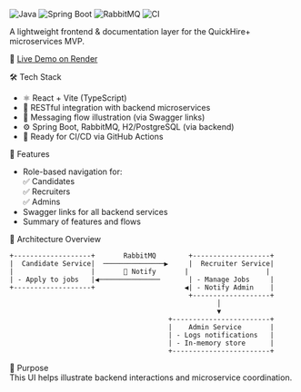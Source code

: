 ![Java](https://img.shields.io/badge/Java-17-blue?logo=java)
![Spring Boot](https://img.shields.io/badge/Spring%20Boot-3.x-brightgreen?logo=spring-boot)
![RabbitMQ](https://img.shields.io/badge/Messaging-RabbitMQ-orange?logo=rabbitmq)
![CI](https://github.com/tundeadetunji/quick-hire_docs/actions/workflows/ci.yml/badge.svg)


A lightweight frontend & documentation layer for the QuickHire+ microservices MVP.

🔗 [Live Demo on Render](https://quick-hire-docs.onrender.com)

🛠️ Tech Stack  
- ⚛️ React + Vite (TypeScript)  
- 📡 RESTful integration with backend microservices  
- 🔁 Messaging flow illustration (via Swagger links)  
- ⚙️ Spring Boot, RabbitMQ, H2/PostgreSQL (via backend)  
- 🚀 Ready for CI/CD via GitHub Actions

📂 Features  
- Role-based navigation for:  
  ✅ Candidates  
  ✅ Recruiters  
  ✅ Admins  
- Swagger links for all backend services  
- Summary of features and flows

📐 Architecture Overview  
```
+-------------------+       RabbitMQ        +-------------------+
|  Candidate Service|  ───────────────▶     |  Recruiter Service|
|                   |       🔔 Notify       |                   |
| - Apply to jobs   |◀───────────────       | - Manage Jobs     |
+-------------------+                      ◀| - Notify Admin    |
                                            +-------------------+
                                                   │
                                                   ▼
                                       +------------------------+
                                       |    Admin Service       |
                                       | - Logs notifications   |
                                       | - In-memory store      |
                                       +------------------------+
```

📘 Purpose  
This UI helps illustrate backend interactions and microservice coordination.
